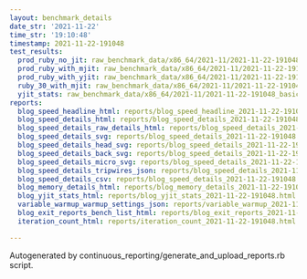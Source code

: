 ```yaml
---
layout: benchmark_details
date_str: '2021-11-22'
time_str: '19:10:48'
timestamp: 2021-11-22-191048
test_results:
  prod_ruby_no_jit: raw_benchmark_data/x86_64/2021-11/2021-11-22-191048_basic_benchmark_prod_ruby_no_jit.json
  prod_ruby_with_mjit: raw_benchmark_data/x86_64/2021-11/2021-11-22-191048_basic_benchmark_prod_ruby_with_mjit.json
  prod_ruby_with_yjit: raw_benchmark_data/x86_64/2021-11/2021-11-22-191048_basic_benchmark_prod_ruby_with_yjit.json
  ruby_30_with_mjit: raw_benchmark_data/x86_64/2021-11/2021-11-22-191048_basic_benchmark_ruby_30_with_mjit.json
  yjit_stats: raw_benchmark_data/x86_64/2021-11/2021-11-22-191048_basic_benchmark_yjit_stats.json
reports:
  blog_speed_headline_html: reports/blog_speed_headline_2021-11-22-191048.html
  blog_speed_details_html: reports/blog_speed_details_2021-11-22-191048.html
  blog_speed_details_raw_details_html: reports/blog_speed_details_2021-11-22-191048.raw_details.html
  blog_speed_details_svg: reports/blog_speed_details_2021-11-22-191048.svg
  blog_speed_details_head_svg: reports/blog_speed_details_2021-11-22-191048.head.svg
  blog_speed_details_back_svg: reports/blog_speed_details_2021-11-22-191048.back.svg
  blog_speed_details_micro_svg: reports/blog_speed_details_2021-11-22-191048.micro.svg
  blog_speed_details_tripwires_json: reports/blog_speed_details_2021-11-22-191048.tripwires.json
  blog_speed_details_csv: reports/blog_speed_details_2021-11-22-191048.csv
  blog_memory_details_html: reports/blog_memory_details_2021-11-22-191048.html
  blog_yjit_stats_html: reports/blog_yjit_stats_2021-11-22-191048.html
  variable_warmup_warmup_settings_json: reports/variable_warmup_2021-11-22-191048.warmup_settings.json
  blog_exit_reports_bench_list_html: reports/blog_exit_reports_2021-11-22-191048.bench_list.html
  iteration_count_html: reports/iteration_count_2021-11-22-191048.html

---
```

Autogenerated by continuous_reporting/generate_and_upload_reports.rb script.
